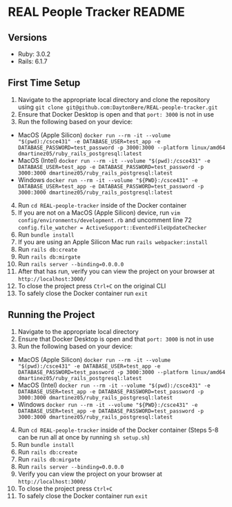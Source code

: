 # REAL People Tracker README

## Versions
- Ruby: 3.0.2
- Rails: 6.1.7

## First Time Setup
1. Navigate to the appropriate local directory and clone the repository using `git clone git@github.com:DaytonBere/REAL-people-tracker.git`
2. Ensure that Docker Desktop is open and that `port: 3000` is not in use
3. Run the following based on your device:
- MacOS (Apple Silicon) `docker run --rm -it --volume "$(pwd):/csce431" -e DATABASE_USER=test_app -e DATABASE_PASSWORD=test_password -p 3000:3000 --platform linux/amd64 dmartinez05/ruby_rails_postgresql:latest`
- MacOS (Intel) `docker run --rm -it --volume "$(pwd):/csce431" -e DATABASE_USER=test_app -e DATABASE_PASSWORD=test_password -p 3000:3000 dmartinez05/ruby_rails_postgresql:latest`
- Windows `docker run --rm -it --volume "${PWD}:/csce431" -e DATABASE_USER=test_app -e DATABASE_PASSWORD=test_password -p 3000:3000 dmartinez05/ruby_rails_postgresql:latest`
4. Run `cd REAL-people-tracker` inside of the Docker container
5. If you are not on a MacOS (Apple Silicon) device, run `vim config/environments/development.rb` and uncomment line 72 `config.file_watcher = ActiveSupport::EventedFileUpdateChecker`
6. Run `bundle install`
7. If you are using an Apple Silicon Mac run `rails webpacker:install`
8. Run `rails db:create`
9. Run `rails db:mirgate`
10. Run `rails server --binding=0.0.0.0`
11. After that has run, verify you can view the project on your browser at `http://localhost:3000/`
12. To close the project press `Ctrl+C` on the original CLI
13. To safely close the Docker container run `exit`

## Running the Project
1. Navigate to the appropriate local directory
2. Ensure that Docker Desktop is open and that `port: 3000` is not in use
3. Run the following based on your device:
- MacOS (Apple Silicon) `docker run --rm -it --volume "$(pwd):/csce431" -e DATABASE_USER=test_app -e DATABASE_PASSWORD=test_password -p 3000:3000 --platform linux/amd64 dmartinez05/ruby_rails_postgresql:latest`
- MacOS (Intel) `docker run --rm -it --volume "$(pwd):/csce431" -e DATABASE_USER=test_app -e DATABASE_PASSWORD=test_password -p 3000:3000 dmartinez05/ruby_rails_postgresql:latest`
- Windows `docker run --rm -it --volume "${PWD}:/csce431" -e DATABASE_USER=test_app -e DATABASE_PASSWORD=test_password -p 3000:3000 dmartinez05/ruby_rails_postgresql:latest`
4. Run `cd REAL-people-tracker` inside of the Docker container
(Steps 5-8 can be run all at once by running `sh setup.sh`)
5. Run `bundle install`
6. Run `rails db:create`
7. Run `rails db:mirgate`
8. Run `rails server --binding=0.0.0.0`
9. Verify you can view the project on your browser at `http://localhost:3000/`
10. To close the project press `Ctrl+C` 
11. To safely close the Docker container run `exit`
